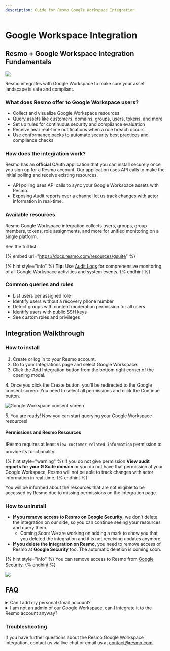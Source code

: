 ```yaml
---
description: Guide for Resmo Google Workspace Integration
---
```


# Google Workspace Integration

## Resmo + Google Workspace Integration Fundamentals <a href="#what-does-opsgenie-offer-slack-users" id="what-does-opsgenie-offer-slack-users"></a>

![](../.gitbook/assets/google-workspace-logo.png)

Resmo integrates with Google Workspace to make sure your asset landscape is safe and compliant.

### What does Resmo offer to Google Workspace users? <a href="#what-does-opsgenie-offer-slack-users" id="what-does-opsgenie-offer-slack-users"></a>

* Collect and visualize Google Workspace resources
* Query assets like customers, domains, groups, users, tokens, and more
* Set up rules for continuous security and compliance evaluation
* Receive near real-time notifications when a rule breach occurs
* Use conformance packs to automate security best practices and compliance checks

### How does the integration work?

Resmo has an **official** OAuth application that you can install securely once you sign up for a Resmo account. Our application uses API calls to make the initial polling and receive existing resources.

* API polling uses API calls to sync your Google Workspace assets with Resmo.
* Exposing Audit reports over a channel let us track changes with actor information in real-time.

### Available resources

Resmo Google Workspace integration collects users, groups, group members, tokens, role assignments, and more for unified monitoring on a single platform.

See the full list:

{% embed url="https://docs.resmo.com/resources/gsuite" %}

{% hint style="info" %}
**Tip:** Use [Audit Logs](../audit-logs/audit-logs.md) for comprehensive monitoring of all Google Workspace activities and system events.
{% endhint %}

### Common queries and rules

* List users per assigned role
* Identify users without a recovery phone number
* Detect groups with content moderation permission for all users
* Identify users with public SSH keys
* See custom roles and privileges

## Integration Walkthrough

### How to install

1. Create or log in to your Resmo account.
2. Go to your Integrations page and select Google Workspace.
3. Click the Add Integration button from the bottom right corner of the opening modal.

4\. Once you click the Create button, you'll be redirected to the Google consent screen. You need to select all permissions and click the Continue button.

![Google Workspace consent screen](<../.gitbook/assets/Screen Shot 2022-06-21 at 14.49.20.png>)

5\. You are ready! Now you can start querying your Google Workspace resources!

#### Permissions and Resmo Resources

:exclamation:Resmo requires at least `View customer related information` permission to provide its functionality.

{% hint style="warning" %}
If you do not give permission **View audit reports for your G Suite domain** or you do not have that permission at your Google Workspace, Resmo will not be able to track changes with actor information in real-time.
{% endhint %}

You will be informed about the resources that are not eligible to be accessed by Resmo due to missing permissions on the integration page.

### How to uninstall

* **If you remove access to Resmo on Google Security**, we don't delete the integration on our side, so you can continue seeing your resources and query them.&#x20;
  * Coming Soon: We are working on adding a mark to show you that you deleted the integration and it is not receiving updates anymore.
* **If you delete the integration on Resmo,** you need to remove access of Resmo at **Google Security** too. The automatic deletion is coming soon.

{% hint style="info" %}
You can remove access to Resmo from [Google Security](https://myaccount.google.com/permissions?continue=https://myaccount.google.com/security\&pli=1).
{% endhint %}

![](../.gitbook/assets/google-security.png)

## FAQ

<details>

<summary>Can I add my personal Gmail account?</summary>

No. You can not add your Gmail account since resources obtained from Google Workspace do not exist for personal Gmail Accounts.

</details>

<details>

<summary>I am not an admin of our Google Workspace, can I integrate it to the Resmo account anyway?</summary>

If you have at least `View customer related information` permission at your workspace, integration creation will succeed. You will be informed about the resources that are not eligible to be accessed by Resmo due to missing permissions on the integration page.

</details>

### Troubleshooting

If you have further questions about the Resmo Google Workspace integration, contact us via live chat or email us at contact@resmo.com.
